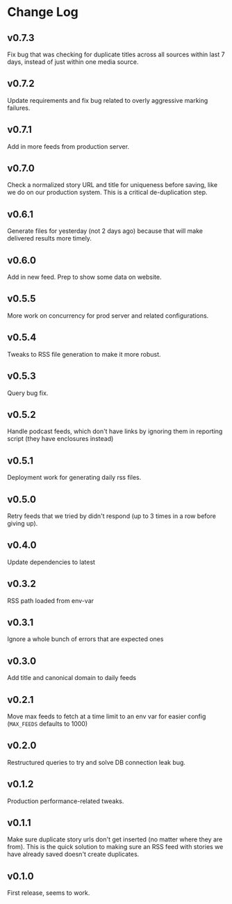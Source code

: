 Change Log
==========

## v0.7.3

Fix bug that was checking for duplicate titles across all sources within last 7 days, instead of just within one
media source.

## v0.7.2

Update requirements and fix bug related to overly aggressive marking failures.

## v0.7.1

Add in more feeds from production server.

## v0.7.0

Check a normalized story URL and title for uniqueness before saving, like we do on our production system. This is a 
critical de-duplication step.

## v0.6.1

Generate files for yesterday (not 2 days ago) because that will make delivered results more timely. 

## v0.6.0

Add in new feed. Prep to show some data on website. 

## v0.5.5

More work on concurrency for prod server and related configurations. 

## v0.5.4

Tweaks to RSS file generation to make it more robust.

## v0.5.3

Query bug fix.

## v0.5.2

Handle podcast feeds, which don't have links by ignoring them in reporting script (they have enclosures instead)

## v0.5.1

Deployment work for generating daily rss files.

## v0.5.0

Retry feeds that we tried by didn't respond (up to 3 times in a row before giving up).

## v0.4.0

Update dependencies to latest

## v0.3.2

RSS path loaded from env-var

## v0.3.1

Ignore a whole bunch of errors that are expected ones

## v0.3.0

Add title and canonical domain to daily feeds 

## v0.2.1

Move max feeds to fetch at a time limit to an env var for easier config (`MAX_FEEDS` defaults to 1000)

## v0.2.0

Restructured queries to try and solve DB connection leak bug. 

## v0.1.2

Production performance-related tweaks.

## v0.1.1

Make sure duplicate story urls don't get inserted (no matter where they are from). This is the quick solution to making
sure an RSS feed with stories we have already saved doesn't create duplicates.

## v0.1.0

First release, seems to work.
